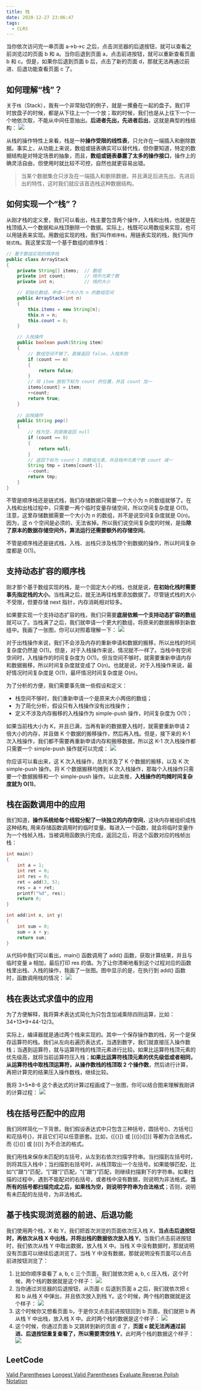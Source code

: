```yaml
---
title: 栈
date: 2020-12-27 23:06:47
tags:
  - CLRS
---
```

当你依次访问完一串页面 a->b->c 之后，点击浏览器的后退按钮，就可以查看之前浏览过的页面 b 和 a。当你后退到页面 a，点击前进按钮，就可以重新查看页面 b 和 c。但是，如果你后退到页面 b 后，点击了新的页面 d，那就无法再通过前进、后退功能查看页面 c 了。

## 如何理解“栈”？
关于`栈`（Stack），我有一个非常贴切的例子，就是一摞叠在一起的盘子。我们平时放盘子的时候，都是从下往上一个一个放；取的时候，我们也是从上往下一个一个地依次取，不能从中间任意抽出。**后进者先出，先进者后出**，这就是典型的栈结构：
![](https://raw.githubusercontent.com/snlndod/mPOST/master/CLRS/geek/20.png)

从栈的操作特性上来看，栈是一种**操作受限的线性表**，只允许在一端插入和删除数据。事实上，从功能上来说，数组或链表确实可以替代栈，但你要知道，特定的数据结构是对特定场景的抽象，而且，**数组或链表暴露了太多的操作接口**，操作上的确灵活自由，但使用时就比较不可控，自然也就更容易出错。

> 当某个数据集合只涉及在一端插入和删除数据，并且满足后进先出、先进后出的特性，这时我们就应该首选栈这种数据结构。

<!--more-->
## 如何实现一个“栈”？
从刚才栈的定义里，我们可以看出，栈主要包含两个操作，入栈和出栈，也就是在栈顶插入一个数据和从栈顶删除一个数据。实际上，栈既可以用数组来实现，也可以用链表来实现。用数组实现的栈，我们叫作`顺序栈`，用链表实现的栈，我们叫作`链式栈`。我这里实现一个基于数组的顺序栈：
```java
// 基于数组实现的顺序栈
public class ArrayStack 
{
    private String[] items;  // 数组
    private int count;       // 栈中元素个数
    private int n;           // 栈的大小

    // 初始化数组，申请一个大小为 n 的数组空间
    public ArrayStack(int n) 
    {
        this.items = new String[n];
        this.n = n;
        this.count = 0;
    }

    // 入栈操作
    public boolean push(String item) 
    {
        // 数组空间不够了，直接返回 false，入栈失败
        if (count == n) 
        {
            return false;
        }
        // 将 item 放到下标为 count 的位置，并且 count 加一
        items[count] = item;
        ++count;
        return true;
    }
    
    // 出栈操作
    public String pop() 
    {
        // 栈为空，则直接返回 null
        if (count == 0) 
        {
            return null;
        }
        // 返回下标为 count-1 的数组元素，并且栈中元素个数 count 减一
        String tmp = items[count-1];
        --count;
        return tmp;
    }
}
```

不管是顺序栈还是链式栈，我们存储数据只需要一个大小为 n 的数组就够了。在入栈和出栈过程中，只需要一两个临时变量存储空间，所以空间复杂度是 O(1)。注意，这里存储数据需要一个大小为 n 的数组，并不是说空间复杂度就是 O(n)。因为，这 n 个空间是必须的，无法省掉。所以我们说空间复杂度的时候，是指**除了原本的数据存储空间外，算法运行还需要额外的存储空间**。

不管是顺序栈还是链式栈，入栈、出栈只涉及栈顶个别数据的操作，所以时间复杂度都是 O(1)。

## 支持动态扩容的顺序栈
刚才那个基于数组实现的栈，是一个固定大小的栈，也就是说，**在初始化栈时需要事先指定栈的大小**。当栈满之后，就无法再往栈里添加数据了。尽管链式栈的大小不受限，但要存储 next 指针，内存消耗相对较多。

如果要实现一个支持动态扩容的栈，我们只需要**底层依赖一个支持动态扩容的数组**就可以了。当栈满了之后，我们就申请一个更大的数组，将原来的数据搬移到新数组中。我画了一张图，你可以对照着理解一下：
![](https://raw.githubusercontent.com/snlndod/mPOST/master/CLRS/geek/21.png)

对于出栈操作来说，我们不会涉及内存的重新申请和数据的搬移，所以出栈的时间复杂度仍然是 O(1)。但是，对于入栈操作来说，情况就不一样了。当栈中有空闲空间时，入栈操作的时间复杂度为 O(1)。但当空间不够时，就需要重新申请内存和数据搬移，所以时间复杂度就变成了 O(n)。也就是说，对于入栈操作来说，最好情况时间复杂度是 O(1)，最坏情况时间复杂度是 O(n)。

为了分析的方便，我们需要事先做一些假设和定义：
- 栈空间不够时，我们重新申请一个是原来大小两倍的数组；
- 为了简化分析，假设只有入栈操作没有出栈操作；
- 定义不涉及内存搬移的入栈操作为 simple-push 操作，时间复杂度为 O(1)；

如果当前栈大小为 K，并且已满，当再有新的数据要入栈时，就需要重新申请 2 倍大小的内存，并且做 K 个数据的搬移操作，然后再入栈。但是，接下来的 K-1 次入栈操作，我们都不需要再重新申请内存和搬移数据，所以这 K-1 次入栈操作都只需要一个 simple-push 操作就可以完成：
![](https://raw.githubusercontent.com/snlndod/mPOST/master/CLRS/geek/22.png)

你应该可以看出来，这 K 次入栈操作，总共涉及了 K 个数据的搬移，以及 K 次 simple-push 操作。将 K 个数据搬移均摊到 K 次入栈操作，那每个入栈操作只需要一个数据搬移和一个 simple-push 操作。以此类推，**入栈操作的均摊时间复杂度就为 O(1)**。

## 栈在函数调用中的应用
我们知道，**操作系统给每个线程分配了一块独立的内存空间**，这块内存被组织成栈这种结构, 用来存储函数调用时的临时变量。每进入一个函数，就会将临时变量作为一个栈帧入栈，当被调用函数执行完成，返回之后，将这个函数对应的栈帧出栈：
```cpp
int main() 
{
    int a = 1; 
    int ret = 0;
    int res = 0;
    ret = add(3, 5);
    res = a + ret;
    printf("%d", res);
    return 0;
}

int add(int x, int y) 
{
    int sum = 0;
    sum = x + y;
    return sum;
}
```

从代码中我们可以看出，main() 函数调用了 add() 函数，获取计算结果，并且与临时变量 a 相加，最后打印 res 的值。为了让你清晰地看到这个过程对应的函数栈里出栈、入栈的操作，我画了一张图。图中显示的是，在执行到 add() 函数时，函数调用栈的情况：
![](https://raw.githubusercontent.com/snlndod/mPOST/master/CLRS/geek/23.png)

## 栈在表达式求值中的应用
为了方便解释，我将算术表达式简化为只包含加减乘除四则运算，比如：34+13*9+44-12/3。

实际上，编译器就是通过两个栈来实现的。其中一个保存操作数的栈，另一个是保存运算符的栈。我们从左向右遍历表达式，当遇到数字，我们就直接压入操作数栈；当遇到运算符，就与运算符栈的栈顶元素进行比较。如果比运算符栈顶元素的优先级高，就将当前运算符压入栈；**如果比运算符栈顶元素的优先级低或者相同，从运算符栈中取栈顶运算符，从操作数栈的栈顶取 2 个操作数**，然后进行计算，再把计算完的结果压入操作数栈，继续比较。

我将 3+5*8-6 这个表达式的计算过程画成了一张图，你可以结合图来理解我刚讲的计算过程：
![](https://raw.githubusercontent.com/snlndod/mPOST/master/CLRS/geek/24.png)

## 栈在括号匹配中的应用
我们同样简化一下背景。我们假设表达式中只包含三种括号，圆括号()、方括号[\]和花括号{}，并且它们可以任意嵌套。比如，{[]()[\{\}]} 或 [\{\(\)\}\(\[])] 等都为合法格式，而 {[\}\(\)] 或 [\(\{\)] 为不合法的格式。

我们用栈来保存未匹配的左括号，从左到右依次扫描字符串。当扫描到左括号时，则将其压入栈中；当扫描到右括号时，从栈顶取出一个左括号。如果能够匹配，比如“(”跟“)”匹配，“\[”跟“]”匹配，“{”跟“}”匹配，则继续扫描剩下的字符串。如果扫描的过程中，遇到不能配对的右括号，或者栈中没有数据，则说明为非法格式。**当所有的括号都扫描完成之后，如果栈为空，则说明字符串为合法格式**；否则，说明有未匹配的左括号，为非法格式。

## 基于栈实现浏览器的前进、后退功能
我们使用两个栈，X 和 Y，我们把首次浏览的页面依次压入栈 X，**当点击后退按钮时，再依次从栈 X 中出栈，并将出栈的数据依次放入栈 Y**。当我们点击前进按钮时，我们依次从栈 Y 中取出数据，放入栈 X 中。当栈 X 中没有数据时，那就说明没有页面可以继续后退浏览了。当栈 Y 中没有数据，那就说明没有页面可以点击前进按钮浏览了：
1. 比如你顺序查看了 a, b, c 三个页面，我们就依次把 a, b, c 压入栈，这个时候，两个栈的数据就是这个样子：
![](https://raw.githubusercontent.com/snlndod/mPOST/master/CLRS/geek/25.png)
2. 当你通过浏览器的后退按钮，从页面 c 后退到页面 a 之后，我们就依次把 c 和 b 从栈 X 中弹出，并且依次放入到栈 Y。这个时候，两个栈的数据就是这个样子：
![](https://raw.githubusercontent.com/snlndod/mPOST/master/CLRS/geek/26.png)
3. 这个时候你又想看页面 b，于是你又点击前进按钮回到 b 页面，我们就把 b 再从栈 Y 中出栈，放入栈 X 中。此时两个栈的数据是这个样子：
![](https://raw.githubusercontent.com/snlndod/mPOST/master/CLRS/geek/27.png)
4. 这个时候，你通过页面 b 又跳转到新的页面 d 了，**页面 c 就无法再通过前进、后退按钮重复查看了，所以需要清空栈 Y**。此时两个栈的数据这个样子：
![](https://raw.githubusercontent.com/snlndod/mPOST/master/CLRS/geek/28.png)

## LeetCode
[Valid Parentheses](https://leetcode.com/problems/valid-parentheses/)
[Longest Valid Parentheses](https://leetcode.com/problems/longest-valid-parentheses/)
[Evaluate Reverse Polish Notation](https://leetcode.com/problems/evaluate-reverse-polish-notation/)
